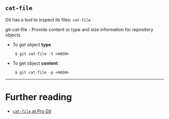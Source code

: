 ## `cat-file`

Git has a tool to inspect its files: `cat-file`

git-cat-file - Provide content or type and size information for repository objects

- To get object **type**
  ```
   $ git cat-file -t <HASH>
   ``` 

- To get object **content**
  ```
   $ git cat-file -p <HASH>
   ``` 

---

# Further reading

- [`cat-file` at Pro Git](https://git-scm.com/docs/git-cat-file)